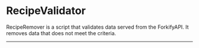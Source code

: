 # RecipeValidator


RecipeRemover is a script that validates data served from the ForkifyAPI.
It removes data that does not meet the criteria.




---

